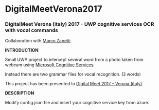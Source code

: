 # DigitalMeetVerona2017
### DigitalMeet Verona (italy) 2017 - UWP cognitive services OCR with vocal commands

Collaboration with [Marco Zanetti](https://github.com/Zanna-93)

**INTRODUCTION** 

Small UWP project to intercept several word from a photo taken from webcam using [Microsoft Cognitive Services](https://azure.microsoft.com/it-it/services/cognitive-services/computer-vision/).

Instead there are two grammar files for vocal recognition. (3 words)

This project has been presented to [Digital Meet 2017 - Verona (italy)](http://digitalmeet.it/).

 
 **DESCRIPTION**

Modify config.json file and insert your cognitive service key from azure.
